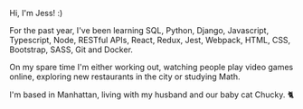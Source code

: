 Hi, I'm Jess! :)

For the past year, I've been learning SQL, Python, Django, Javascript, Typescript, Node, RESTful APIs, React, Redux, Jest, Webpack, HTML, CSS, Bootstrap, SASS, Git and Docker.

On my spare time I'm either working out, watching people play video games online, exploring new restaurants in the city or studying Math.

I'm based in Manhattan, living with my husband and our baby cat Chucky. 🐈
